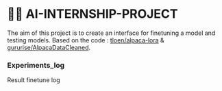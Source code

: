 # 🚀🌒 AI-INTERNSHIP-PROJECT

The aim of this project is to create an interface for finetuning a model and testing models. 
Based on the code : [tloen/alpaca-lora](https://github.com/tloen/alpaca-lora) & [gururise/AlpacaDataCleaned](https://github.com/gururise/AlpacaDataCleaned).


### Experiments_log
Result finetune log
